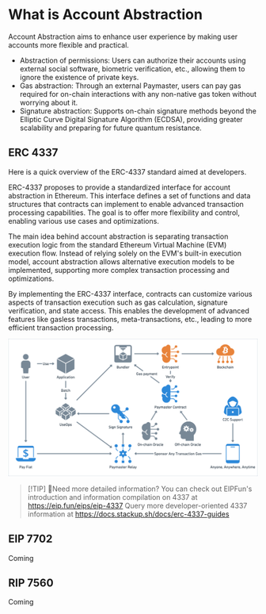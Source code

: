 # What is Account Abstraction
Account Abstraction aims to enhance user experience by making user accounts more flexible and practical.
* Abstraction of permissions: Users can authorize their accounts using external social software, biometric verification, etc., allowing them to ignore the existence of private keys.
* Gas abstraction: Through an external Paymaster, users can pay gas required for on-chain interactions with any non-native gas token without worrying about it.
* Signature abstraction: Supports on-chain signature methods beyond the Elliptic Curve Digital Signature Algorithm (ECDSA), providing greater scalability and preparing for future quantum resistance.

## ERC 4337
Here is a quick overview of the ERC-4337 standard aimed at developers.

ERC-4337 proposes to provide a standardized interface for account abstraction in Ethereum. This interface defines a set of functions and data structures that contracts can implement to enable advanced transaction processing capabilities. The goal is to offer more flexibility and control, enabling various use cases and optimizations.

The main idea behind account abstraction is separating transaction execution logic from the standard Ethereum Virtual Machine (EVM) execution flow. Instead of relying solely on the EVM's built-in execution model, account abstraction allows alternative execution models to be implemented, supporting more complex transaction processing and optimizations.

By implementing the ERC-4337 interface, contracts can customize various aspects of transaction execution such as gas calculation, signature verification, and state access. This enables the development of advanced features like gasless transactions, meta-transactions, etc., leading to more efficient transaction processing.

![](https://raw.githubusercontent.com/jhfnetboy/MarkDownImg/main/img/202403052039293.png)

> [!TIP] 📘Need more detailed information?
> You can check out EIPFun's introduction and information compilation on 4337 at https://eip.fun/eips/eip-4337
> Query more developer-oriented 4337 information at https://docs.stackup.sh/docs/erc-4337-guides

## EIP 7702 
Coming

## RIP 7560 
Coming